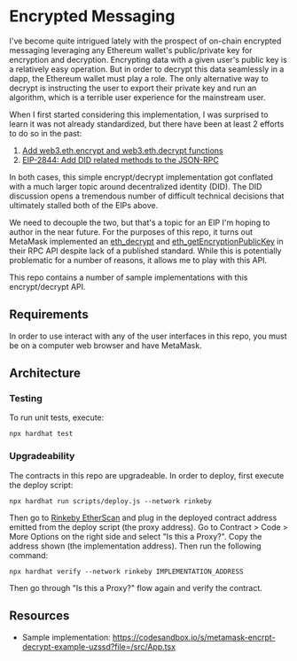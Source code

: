 # Encrypted Messaging

I've become quite intrigued lately with the prospect of on-chain encrypted messaging leveraging any Ethereum wallet's public/private key for encryption and decryption. Encrypting data with a given user's public key is a relatively easy operation. But in order to decrypt this data seamlessly in a dapp, the Ethereum wallet must play a role. The only alternative way to decrypt is instructing the user to export their private key and run an algorithm, which is a terrible user experience for the mainstream user.

When I first started considering this implementation, I was surprised to learn it was not already standardized, but there have been at least 2 efforts to do so in the past:

1) [Add web3.eth.encrypt and web3.eth.decrypt functions](https://github.com/ethereum/EIPs/pull/1098)
2) [EIP-2844: Add DID related methods to the JSON-RPC](https://github.com/ethereum/EIPs/issues/2845)

In both cases, this simple encrypt/decrypt implementation got conflated with a much larger topic around decentralized identity (DID). The DID discussion opens a tremendous number of difficult technical decisions that ultimately stalled both of the EIPs above. 

We need to decouple the two, but that's a topic for an EIP I'm hoping to author in the near future. For the purposes of this repo, it turns out MetaMask implemented an [eth_decrypt](https://docs.metamask.io/guide/rpc-api.html#eth-decrypt) and [eth_getEncryptionPublicKey](https://docs.metamask.io/guide/rpc-api.html#other-rpc-methods) in their RPC API despite lack of a published standard. While this is potentially problematic for a number of reasons, it allows me to play with this API.

This repo contains a number of sample implementations with this encrypt/decrypt API.

## Requirements

In order to use interact with any of the user interfaces in this repo, you must be on a computer web browser and have MetaMask.

## Architecture

### Testing

To run unit tests, execute:

```shell
npx hardhat test
```

### Upgradeability

The contracts in this repo are upgradeable. In order to deploy, first execute the deploy script:

```shell
npx hardhat run scripts/deploy.js --network rinkeby
```

Then go to [Rinkeby EtherScan](https://rinkeby.etherscan.io/) and plug in the deployed contract address emitted from the deploy script (the proxy address). Go to Contract > Code > More Options on the right side and select "Is this a Proxy?". Copy the address shown (the implementation address). Then run the following command:

```shell
npx hardhat verify --network rinkeby IMPLEMENTATION_ADDRESS
```

Then go through "Is this a Proxy?" flow again and verify the contract.

## Resources

* Sample implementation: https://codesandbox.io/s/metamask-encrpt-decrypt-example-uzssd?file=/src/App.tsx